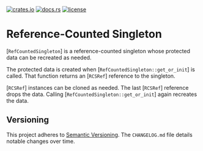 [![crates.io](https://img.shields.io/crates/v/reference-counted-singleton.svg)](https://crates.io/crates/reference-counted-singleton)
[![docs.rs](https://docs.rs/reference-counted-singleton/badge.svg)](https://docs.rs/reference-counted-singleton)
[![license](https://img.shields.io/github/license/koutheir/reference-counted-singleton?color=black)](https://raw.githubusercontent.com/koutheir/reference-counted-singleton/master/LICENSE.txt)

# Reference-Counted Singleton

[`RefCountedSingleton`] is a reference-counted singleton whose protected data
can be recreated as needed.

The protected data is created when [`RefCountedSingleton::get_or_init`]
is called.
That function returns an [`RCSRef`] reference to the singleton.

[`RCSRef`] instances can be cloned as needed.
The last [`RCSRef`] reference drops the data.
Calling [`RefCountedSingleton::get_or_init`] again recreates the data.

## Versioning

This project adheres to [Semantic Versioning].
The `CHANGELOG.md` file details notable changes over time.

[Semantic Versioning]: https://semver.org/spec/v2.0.0.html
